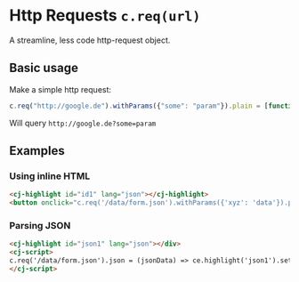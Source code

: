 # Http Requests `c.req(url)`

A streamline, less code http-request object.

## Basic usage

Make a simple http request:

```js
c.req("http://google.de").withParams({"some": "param"}).plain = [function];
```

Will query `http://google.de?some=param`

## Examples

### Using inline HTML

```html
<cj-highlight id="id1" lang="json"></cj-highlight>
<button onclick="c.req('/data/form.json').withParams({'xyz': 'data'}).plain = (data) => { ce.highlight('id1').setCode(data, 'json'); }">Load Ajax</button>
```
<cj-exec class="card"></cj-exec>

### Parsing JSON

```html
<cj-highlight id="json1" lang="json"></div>
<cj-script>
c.req('/data/form.json').json = (jsonData) => ce.highlight('json1').setCode(jsonData["text1"]); 
</cj-script>
```
<cj-exec></cj-exec>

